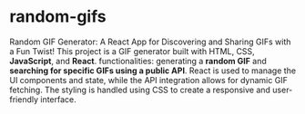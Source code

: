 # random-gifs
Random GIF Generator: A React App for Discovering and Sharing GIFs with a Fun Twist! 
This project is a GIF generator built with HTML, CSS, **JavaScript**, and **React**.
functionalities: generating a **random GIF** and **searching for specific GIFs using a public API**.
React is used to manage the UI components and state, while the API integration allows for dynamic GIF fetching.
The styling is handled using CSS to create a responsive and user-friendly interface.
